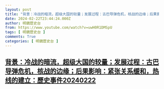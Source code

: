 ```yaml
---
layout: post
title: "背景：冷战的暗流，超级大国的较量；发展过程：古巴导弹危机，核战的边缘；后果影响：紧张关系缓和，热线的建立：歷史事件20240222"
date: 2024-02-22T23:44:24.000Z
author: 明鏡歷史台
from: https://www.youtube.com/watch?v=uwH0R1DMSpU
tags: [ 明鏡歷史台 ]
comments: True
categories: [ 明鏡歷史台 ]
---
```

<!--1708645464000-->
[背景：冷战的暗流，超级大国的较量；发展过程：古巴导弹危机，核战的边缘；后果影响：紧张关系缓和，热线的建立：歷史事件20240222](https://www.youtube.com/watch?v=uwH0R1DMSpU)
------

<div>

</div>
